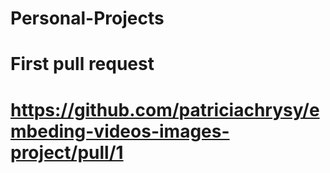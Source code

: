 # Personal-Projects
# First pull request

# https://github.com/patriciachrysy/embeding-videos-images-project/pull/1
